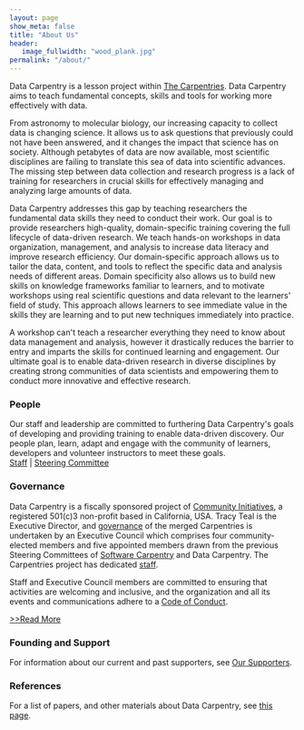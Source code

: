 ```yaml
---
layout: page
show_meta: false
title: "About Us"
header:
   image_fullwidth: "wood_plank.jpg"
permalink: "/about/"
---
```


Data Carpentry is a lesson project within [The Carpentries](https://carpentries.org). Data Carpentry aims to teach fundamental concepts, skills and tools for working more effectively with data.

From astronomy to molecular biology, our increasing capacity
to collect data is changing science. It allows us to ask questions that previously could 
not have been answered, and it changes the impact that science has on society.
Although petabytes of data are now available, most scientific disciplines are 
failing to translate this sea of data into scientific advances. The missing step between 
data collection and research progress is a lack of training for researchers in crucial 
skills for effectively managing and analyzing large amounts of data.

Data Carpentry addresses this gap by teaching researchers the fundamental data skills they 
need to conduct their work. Our goal is to provide researchers high-quality, domain-specific 
training covering the full lifecycle of data-driven research. We teach hands-on workshops in 
data organization, management, and analysis to increase data literacy and improve research 
efficiency. Our domain-specific approach allows us to tailor the data, content, and tools 
to reflect the specific data and analysis needs of different areas. Domain specificity also 
allows us to build new skills on knowledge frameworks familiar to learners, and to motivate 
workshops using real scientific questions and data relevant to the learners' field of study. 
This approach allows learners to see immediate value in the skills they are learning and to 
put new techniques immediately into practice. 

A workshop can't teach a researcher everything they need to know about data management and analysis, however it drastically reduces the barrier to entry and imparts the skills for continued learning and engagement. Our ultimate goal is to enable data-driven research in diverse disciplines by creating strong communities of data scientists and empowering them to conduct more innovative and effective research. 

### People

Our staff and leadership are committed to furthering Data Carpentry's goals
of developing and providing training to enable data-driven discovery. Our
people plan, learn, adapt and engage
with the community of learners, developers and volunteer instructors to 
meet these goals.   
[Staff](/people/index.html#staff) | [Steering Committee](/people/index.html#sc)  

### Governance

Data Carpentry is a fiscally sponsored project of [Community Initiatives](http://communityin.org/), a registered 501(c)3 non-profit based in California, USA. Tracy Teal is the Executive Director, and [governance](http://static.carpentries.org/governance/) of the merged Carpentries is undertaken by an Executive Council which comprises four community-elected members and five appointed members drawn from the previous Steering Committees of [Software Carpentry](https://software-carpentry.org/) and Data Carpentry. The Carpentries project has dedicated [staff](https://carpentries.org/team/).

Staff and Executive Council members are committed to ensuring that activities are
welcoming and inclusive, and the organization and all its events and communications
adhere to a [Code of Conduct](https://docs.carpentries.org/topic_folders/policies/code-of-conduct.html#code-of-conduct).

[>>Read More](http://static.carpentries.org/governance/)


### Founding and Support

For information about our current and past supporters, see [Our Supporters](https://carpentries.org/supporters/).

### References

For a list of papers, and other materials about Data Carpentry, see [this page](https://carpentries.org/citations/).
